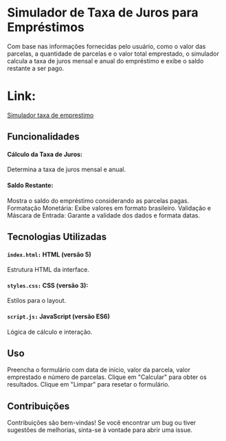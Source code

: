 # Simulador de Taxa de Juros para Empréstimos
Com base nas informações fornecidas pelo usuário, como o valor das parcelas, a quantidade de parcelas e o valor total emprestado, o simulador calcula a taxa de juros mensal e anual do empréstimo e exibe o saldo restante a ser pago.

# Link: 
[Simulador taxa de emprestimo](https://kaio-novaes.github.io/simulador_taxa_emprestimo/)

## Funcionalidades
#### Cálculo da Taxa de Juros: 
Determina a taxa de juros mensal e anual.
#### Saldo Restante: 
Mostra o saldo do empréstimo considerando as parcelas pagas.
Formatação Monetária: Exibe valores em formato brasileiro.
Validação e Máscara de Entrada: Garante a validade dos dados e formata datas.

## Tecnologias Utilizadas
#### **`index.html:`** HTML (versão 5)
Estrutura HTML da interface.
#### **`styles.css:`** CSS (versão 3): 
Estilos para o layout.
#### **`script.js:`** JavaScript (versão ES6) 
Lógica de cálculo e interação.

## Uso
Preencha o formulário com data de início, valor da parcela, valor emprestado e número de parcelas.
Clique em "Calcular" para obter os resultados.
Clique em "Limpar" para resetar o formulário.

## Contribuições
Contribuições são bem-vindas! Se você encontrar um bug ou tiver sugestões de melhorias, sinta-se à vontade para abrir uma issue.
